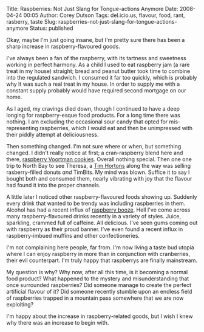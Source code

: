 Title: Raspberries: Not Just Slang for Tongue-actions Anymore
Date: 2008-04-24 00:05
Author: Corey Dutson
Tags: del.icio.us, flavour, food, rant, rasberry, taste
Slug: raspberries-not-just-slang-for-tongue-actions-anymore
Status: published

Okay, maybe I'm just going insane, but I'm pretty sure there has been a
sharp increase in raspberry-flavoured goods.

I've always been a fan of the raspberry, with its tartness and sweetness
working in perfect harmony. As a child I used to eat raspberry jam (a
rare treat in my house) straight; bread and peanut butter took time to
combine into the regulated sandwich. I consumed it far too quickly,
which is probably why It was such a real treat in my house. In order to
supply me with a constant supply probably would have required second
mortgage on our home.

As I aged, my cravings died down, though I continued to have a deep
longing for raspberry-esque food products. For a long time there was
nothing. I am excluding the occasional sour candy that opted for
mis-representing raspberries, which I would eat and then be unimpressed
with their piddly attempt at deliciousness.

Then something changed. I'm not sure where or when, but something
changed. I didn't really notice at first; a cran-raspberry blend here
and there, [raspberry Voortman
cookies](http://www.voortman.com/cookies7.html "Voortman  cookies").
Overall nothing special. Then one one trip to North Bay to see Theresa,
a [Tim Hortons](http://www.timhortons.com/en/index.html "Tim Hortons")
along the way was selling rasberry-filled donuts *and* TimBits. My mind
was blown. Suffice it to say I bought both and consumed them, nearly
vibrating with joy that the flavour had found it into the proper
channels.



A little later I noticed other raspberry-flavoured foods showing up.
Suddenly every drink that wanted to be trendy was including raspberries
in them. Alcohol has had a recent influx of [raspberry
booze](http://www.drinksmixer.com/desc1335.html "Smirnoff Raspberry Twist Vodka").
Hell I've come across many raspberry-flavoured drinks recently in a
variety of styles. Juice, sparkling, crammed full of caffeine. All
delicious. I've seen gums coming out with raspberry as their proud
banner. I've even found a recent influx in raspberry-imbued muffins and
other confectioneries.

I'm not complaining here people, far from. I'm now living a taste bud
utopia where I can enjoy raspberry in more than in conjunction with
cranberries, their evil counterpart. I'm truly happy that raspberrys are
finally mainstream.

My question is why? Why now, after all this time, is it becoming a
normal food product? What happened to the mystery and misunderstanding
that once surrounded raspberries? Did someone manage to create the
perfect artificial flavour of it? Did someone recently stumble upon an
endless field of raspberries trapped in a mountain pass somewhere that
we are now exploiting?

I'm happy about the increase in raspberry-related goods, but I wish I
knew why there was an increase to begin with.
